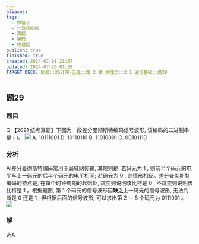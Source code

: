```yaml
---
aliases: 
tags:
  - 做错了
  - 计算机网络
  - 真题
  - 编码
  - 物理层
publish: true
finished: true
created: 2024-07-01 21:57
updated: 2024-07-20 01:58
TARGET DECK: 刷题::25计网-王道::第 2 章 物理层::2.1 通信基础::题29
---
```


## 题29
### 题目
Q:【2021 统考真题】下图为一段差分曼彻斯特编码信号波形, 该编码的二进制串是 ( )。
![](https://img.hwenyi.live/202406021136363.webp)
A. 10111001 D. 10110110
B. 11010001 C. 00101110
### 分析
A:差分曼彻斯特编码常用于局域网传输, 其规则是: 若码元为 1 , 则前半个码元的电平与上一码元的后半个码元的电平相同; 若码元为 0 , 则情形相反。差分曼彻斯特编码的特点是, 在每个时钟周期的起始处, 跳变则说明该比特是 0 , 不跳变则说明该比特是 1 。根据题图, 第 1 个码元的信号波形因**缺乏**上一码元的信号波形, 无法判断是 0 还是 1 , 但根据后面的信号波形, 可以求出第 $2 \sim  8$ 个码元为 0111001 。
![](https://img.hwenyi.live/202407200158399.webp)
### 解
选A

